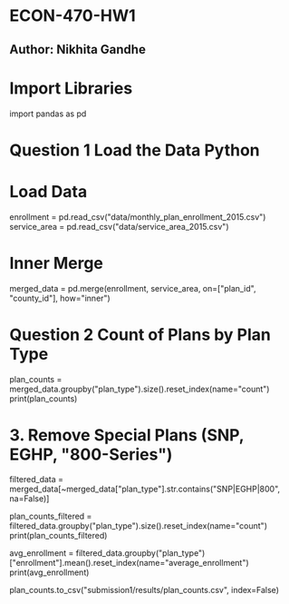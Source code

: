 # ECON-470-HW1
## Author: Nikhita Gandhe

# Import Libraries
import pandas as pd

# Question 1 Load the Data Python

# Load Data
enrollment = pd.read_csv("data/monthly_plan_enrollment_2015.csv")
service_area = pd.read_csv("data/service_area_2015.csv")

# Inner Merge
merged_data = pd.merge(enrollment, service_area, on=["plan_id", "county_id"], how="inner")

# Question 2 Count of Plans by Plan Type
plan_counts = merged_data.groupby("plan_type").size().reset_index(name="count")
print(plan_counts)

# 3. Remove Special Plans (SNP, EGHP, "800-Series")

filtered_data = merged_data[~merged_data["plan_type"].str.contains("SNP|EGHP|800", na=False)]

plan_counts_filtered = filtered_data.groupby("plan_type").size().reset_index(name="count")
print(plan_counts_filtered)

avg_enrollment = filtered_data.groupby("plan_type")["enrollment"].mean().reset_index(name="average_enrollment")
print(avg_enrollment)

plan_counts.to_csv("submission1/results/plan_counts.csv", index=False)
